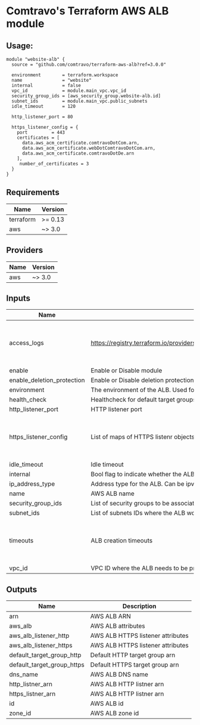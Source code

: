# Comtravo's Terraform AWS ALB module

## Usage:

```hcl
module "website-alb" {
  source = "github.com/comtravo/terraform-aws-alb?ref=3.0.0"

  environment        = terraform.workspace
  name               = "website"
  internal           = false
  vpc_id             = module.main_vpc.vpc_id
  security_group_ids = [aws_security_group.website-alb.id]
  subnet_ids         = module.main_vpc.public_subnets
  idle_timeout       = 120

  http_listener_port = 80

  https_listener_config = {
    port         = 443
    certificates = [
      data.aws_acm_certificate.comtravoDotCom.arn,
      data.aws_acm_certificate.webDotComtravoDotCom.arn,
      data.aws_acm_certificate.comtravoDotDe.arn
    ],
     number_of_certificates = 3
  }
}
```

## Requirements

| Name | Version |
|------|---------|
| terraform | >= 0.13 |
| aws | ~> 3.0 |

## Providers

| Name | Version |
|------|---------|
| aws | ~> 3.0 |

## Inputs

| Name | Description | Type | Default | Required |
|------|-------------|------|---------|:--------:|
| access\_logs | https://registry.terraform.io/providers/hashicorp/aws/latest/docs/resources/lb#access_logs | <pre>list(object({<br>    enabled = bool<br>    bucket  = string<br>    prefix  = string<br>  }))</pre> | `[]` | no |
| enable | Enable or Disable module | `bool` | `true` | no |
| enable\_deletion\_protection | Enable or Disable deletion protection | `bool` | `true` | no |
| environment | The environment of the ALB. Used for tagging | `string` | n/a | yes |
| health\_check | Healthcheck for default target groups | `map(string)` | `{}` | no |
| http\_listener\_port | HTTP listener port | `number` | `80` | no |
| https\_listener\_config | List of maps of HTTPS listenr objects | <pre>object({<br>    port                   = string,<br>    certificates           = list(string),<br>    number_of_certificates = number<br>  })</pre> | `null` | no |
| idle\_timeout | Idle timeout | `number` | `60` | no |
| internal | Bool flag to indicate whether the ALB is internal or external | `bool` | `true` | no |
| ip\_address\_type | Address type for the ALB. Can be ipv4 or dual | `string` | `"ipv4"` | no |
| name | AWS ALB name | `string` | n/a | yes |
| security\_group\_ids | List of security groups to be associated with the ALB | `list(string)` | n/a | yes |
| subnet\_ids | List of subnets IDs where the ALB would be serving | `list(string)` | n/a | yes |
| timeouts | ALB creation timeouts | <pre>object({<br>    create = string,<br>    delete = string,<br>    update = string<br>  })</pre> | <pre>{<br>  "create": "10m",<br>  "delete": "10m",<br>  "update": "10m"<br>}</pre> | no |
| vpc\_id | VPC ID where the ALB needs to be provisioned | `string` | n/a | yes |

## Outputs

| Name | Description |
|------|-------------|
| arn | AWS ALB ARN |
| aws\_alb | AWS ALB attributes |
| aws\_alb\_listener\_http | AWS ALB HTTPS listener attributes |
| aws\_alb\_listener\_https | AWS ALB HTTPS listener attributes |
| default\_target\_group\_http | Default HTTP target group arn |
| default\_target\_group\_https | Default HTTPS target group arn |
| dns\_name | AWS ALB DNS name |
| http\_listner\_arn | AWS ALB HTTP listner arn |
| https\_listner\_arn | AWS ALB HTTP listner arn |
| id | AWS ALB id |
| zone\_id | AWS ALB zone id |
